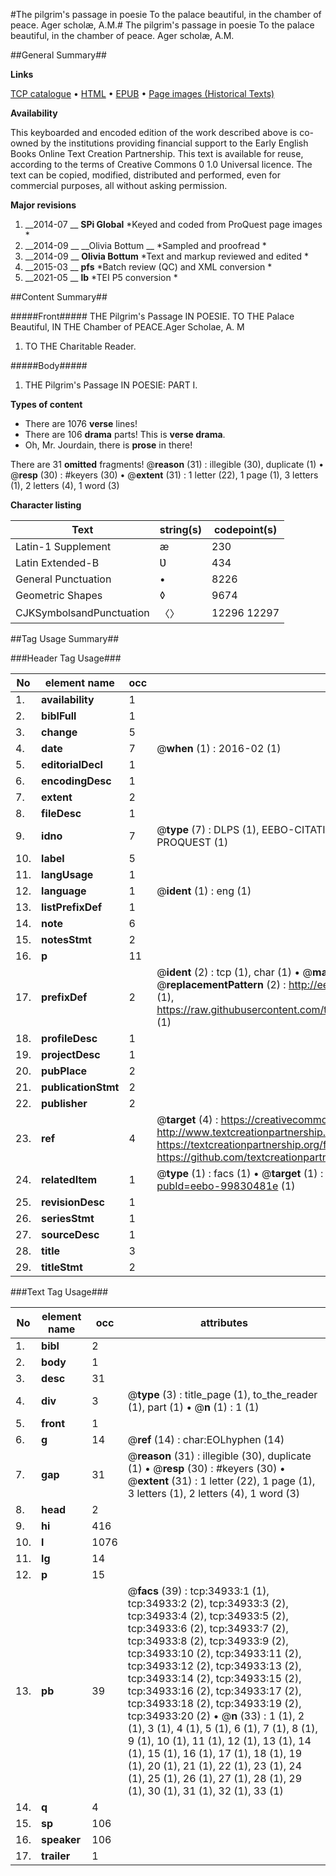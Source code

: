 #The pilgrim's passage in poesie To the palace beautiful, in the chamber of peace. Ager scholæ, A.M.#
The pilgrim's passage in poesie To the palace beautiful, in the chamber of peace. Ager scholæ, A.M.

##General Summary##

**Links**

[TCP catalogue](http://www.ota.ox.ac.uk/tcp/)  • 
[HTML](http://tei.it.ox.ac.uk/tcp/Texts-HTML/free/A54/A54881.html)  • 
[EPUB](http://tei.it.ox.ac.uk/tcp/Texts-EPUB/free/A54/A54881.epub) • 
[Page images (Historical Texts)](https://historicaltexts.jisc.ac.uk/eebo-99830481e)

**Availability**

This keyboarded and encoded edition of the work described above is co-owned by the
    institutions providing financial support to the Early English Books Online Text Creation
    Partnership. This text is available for reuse, according to the terms of  Creative Commons 0 1.0 Universal
    licence. The text can be copied, modified, distributed and performed, even for commercial
    purposes, all without asking permission.

**Major revisions**

1. __2014-07 __ __SPi Global__ *Keyed and coded from ProQuest page images *
1. __2014-09 __ __Olivia Bottum __ *Sampled and proofread *
1. __2014-09 __ __Olivia Bottum__ *Text and markup reviewed and edited *
1. __2015-03 __ __pfs__ *Batch review (QC) and XML conversion *
1. __2021-05 __ __lb__ *TEI P5 conversion *

##Content Summary##

#####Front#####
THE Pilgrim's Passage IN POESIE. TO THE Palace Beautiful, IN THE Chamber of PEACE.Ager Scholae, A. M
1. TO THE Charitable Reader.

#####Body#####

1. THE Pilgrim's Passage IN POESIE: PART I.

**Types of content**

  * There are 1076 **verse** lines!
  * There are 106 **drama** parts! This is **verse drama**.
  * Oh, Mr. Jourdain, there is **prose** in there!

There are 31 **omitted** fragments! 
 @__reason__ (31) : illegible (30), duplicate (1)  •  @__resp__ (30) : #keyers (30)  •  @__extent__ (31) : 1 letter (22), 1 page (1), 3 letters (1), 2 letters (4), 1 word (3)

**Character listing**


|Text|string(s)|codepoint(s)|
|---|---|---|
|Latin-1 Supplement|æ|230|
|Latin Extended-B|Ʋ|434|
|General Punctuation|•|8226|
|Geometric Shapes|◊|9674|
|CJKSymbolsandPunctuation|〈〉|12296 12297|

##Tag Usage Summary##

###Header Tag Usage###

|No|element name|occ|attributes|
|---|---|---|---|
|1.|__availability__|1||
|2.|__biblFull__|1||
|3.|__change__|5||
|4.|__date__|7| @__when__ (1) : 2016-02 (1)|
|5.|__editorialDecl__|1||
|6.|__encodingDesc__|1||
|7.|__extent__|2||
|8.|__fileDesc__|1||
|9.|__idno__|7| @__type__ (7) : DLPS (1), EEBO-CITATION (1), VID (1), EEBO-PROQUEST (1), STC (2), PROQUEST (1)|
|10.|__label__|5||
|11.|__langUsage__|1||
|12.|__language__|1| @__ident__ (1) : eng (1)|
|13.|__listPrefixDef__|1||
|14.|__note__|6||
|15.|__notesStmt__|2||
|16.|__p__|11||
|17.|__prefixDef__|2| @__ident__ (2) : tcp (1), char (1)  •  @__matchPattern__ (2) : ([0-9\-]+):([0-9IVX]+) (1), (.+) (1)  •  @__replacementPattern__ (2) : http://eebo.chadwyck.com/downloadtiff?vid=$1&page=$2 (1), https://raw.githubusercontent.com/textcreationpartnership/Texts/master/tcpchars.xml#$1 (1)|
|18.|__profileDesc__|1||
|19.|__projectDesc__|1||
|20.|__pubPlace__|2||
|21.|__publicationStmt__|2||
|22.|__publisher__|2||
|23.|__ref__|4| @__target__ (4) : https://creativecommons.org/publicdomain/zero/1.0/ (1), http://www.textcreationpartnership.org/docs/. (1), https://textcreationpartnership.org/faq/#faq05 (1), https://github.com/textcreationpartnership (1)|
|24.|__relatedItem__|1| @__type__ (1) : facs (1)  •  @__target__ (1) : https://data.historicaltexts.jisc.ac.uk/view?pubId=eebo-99830481e (1)|
|25.|__revisionDesc__|1||
|26.|__seriesStmt__|1||
|27.|__sourceDesc__|1||
|28.|__title__|3||
|29.|__titleStmt__|2||


###Text Tag Usage###

|No|element name|occ|attributes|
|---|---|---|---|
|1.|__bibl__|2||
|2.|__body__|1||
|3.|__desc__|31||
|4.|__div__|3| @__type__ (3) : title_page (1), to_the_reader (1), part (1)  •  @__n__ (1) : 1 (1)|
|5.|__front__|1||
|6.|__g__|14| @__ref__ (14) : char:EOLhyphen (14)|
|7.|__gap__|31| @__reason__ (31) : illegible (30), duplicate (1)  •  @__resp__ (30) : #keyers (30)  •  @__extent__ (31) : 1 letter (22), 1 page (1), 3 letters (1), 2 letters (4), 1 word (3)|
|8.|__head__|2||
|9.|__hi__|416||
|10.|__l__|1076||
|11.|__lg__|14||
|12.|__p__|15||
|13.|__pb__|39| @__facs__ (39) : tcp:34933:1 (1), tcp:34933:2 (2), tcp:34933:3 (2), tcp:34933:4 (2), tcp:34933:5 (2), tcp:34933:6 (2), tcp:34933:7 (2), tcp:34933:8 (2), tcp:34933:9 (2), tcp:34933:10 (2), tcp:34933:11 (2), tcp:34933:12 (2), tcp:34933:13 (2), tcp:34933:14 (2), tcp:34933:15 (2), tcp:34933:16 (2), tcp:34933:17 (2), tcp:34933:18 (2), tcp:34933:19 (2), tcp:34933:20 (2)  •  @__n__ (33) : 1 (1), 2 (1), 3 (1), 4 (1), 5 (1), 6 (1), 7 (1), 8 (1), 9 (1), 10 (1), 11 (1), 12 (1), 13 (1), 14 (1), 15 (1), 16 (1), 17 (1), 18 (1), 19 (1), 20 (1), 21 (1), 22 (1), 23 (1), 24 (1), 25 (1), 26 (1), 27 (1), 28 (1), 29 (1), 30 (1), 31 (1), 32 (1), 33 (1)|
|14.|__q__|4||
|15.|__sp__|106||
|16.|__speaker__|106||
|17.|__trailer__|1||
